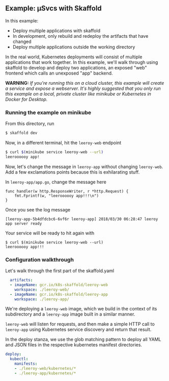 ## Example: µSvcs with Skaffold

In this example:

* Deploy multiple applications with skaffold
* In development, only rebuild and redeploy the artifacts that have changed
* Deploy multiple applications outside the working directory

In the real world, Kubernetes deployments will consist of multiple applications that work together. In this example, we'll walk through using skaffold to develop and deploy two applications, an exposed "web" frontend which calls an unexposed "app" backend.

**WARNING:** *If you're running this on a cloud cluster, this example will create a service and expose a webserver. It's highly suggested that you only run this example on a local, private cluster like minikube or Kubernetes in Docker for Desktop.*

### Running the example on minikube

From this directory, run

```bash
$ skaffold dev
```

Now, in a different terminal, hit the `leeroy-web` endpoint

```bash
$ curl $(minikube service leeroy-web --url)
leeroooooy app!
```

Now, let's change the message in `leeroy-app` without changing `leeroy-web`. Add a few exclamations points because this is exhilarating stuff.

In `leeroy-app/app.go`, change the message here

```golang
func handler(w http.ResponseWriter, r *http.Request) {
	fmt.Fprintf(w, "leeroooooy app!!!\n")
}
```

Once you see the log message 
```
[leeroy-app-5b4dfdcbc6-6vf6r leeroy-app] 2018/03/30 06:28:47 leeroy app server ready
```
Your service will be ready to hit again with 

```
$ curl $(minikube service leeroy-web --url)
leeroooooy app!!!
```

### Configuration walkthrough

Let's walk through the first part of the skaffold.yaml

```yaml
  artifacts:
  - imageName: gcr.io/k8s-skaffold/leeroy-web
    workspace: ./leeroy-web/
  - imageName: gcr.io/k8s-skaffold/leeroy-app
    workspace: ./leeroy-app/
```

We're deploying a `leeroy-web` image, which we build in the context of its subdirectory and a `leeroy-app` image built in a similar manner.

`leeroy-web` will listen for requests, and then make a simple HTTP call to `leeroy-app` using Kubernetes service discovery and return that result.


In the deploy stanza, we use the glob matching pattern to deploy all YAML and JSON files in the respective kubernetes manifest directories.

```yaml
deploy:
  kubectl:
    manifests:
    - ./leeroy-web/kubernetes/*
    - ./leeroy-app/kubernetes/*
```
